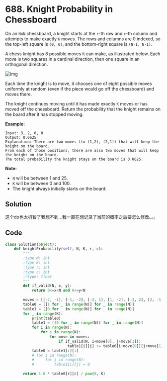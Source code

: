 #  688. Knight Probability in Chessboard 

On an `N`x`N` chessboard, a knight starts at the `r`-th row and `c`-th column and attempts to make exactly `K` moves. The rows and columns are 0 indexed, so the top-left square is `(0, 0)`, and the bottom-right square is `(N-1, N-1)`.

A chess knight has 8 possible moves it can make, as illustrated below. Each move is two squares in a cardinal direction, then one square in an orthogonal direction.

 

![img](https://assets.leetcode.com/uploads/2018/10/12/knight.png)

 

Each time the knight is to move, it chooses one of eight possible moves uniformly at random (even if the piece would go off the chessboard) and moves there.

The knight continues moving until it has made exactly `K` moves or has moved off the chessboard. Return the probability that the knight remains on the board after it has stopped moving.

 

**Example:**

```
Input: 3, 2, 0, 0
Output: 0.0625
Explanation: There are two moves (to (1,2), (2,1)) that will keep the knight on the board.
From each of those positions, there are also two moves that will keep the knight on the board.
The total probability the knight stays on the board is 0.0625.
```

 

**Note:**

- `N` will be between 1 and 25.
- `K` will be between 0 and 100.
- The knight always initially starts on the board.

## Solution

这个dp也太机智了我想不到...我一直在想记录了当前的概率之后要怎么修改。。。



## Code

```python
class Solution(object):
    def knightProbability(self, N, K, r, c):
        """
        :type N: int
        :type K: int
        :type r: int
        :type c: int
        :rtype: float
        """
        def if_valid(N, x, y):
            return 0<=x<N and 0<=y<N
        
        moves = [[-2, -1], [-1, -2], [-2, 1], [1, -2], [-1, 2], [2, -1], [2, 1], [1, 2]]
        table0 = [[1 for _ in range(N)] for _ in range(N)]
        table1 = [[0 for _ in range(N)] for _ in range(N)]
        for _ in range(K):
            print(table0)
            table1 = [[0 for _ in range(N)] for _ in range(N)]
            for i in range(N):
                for j in range(N):
                    for move in moves:
                        if if_valid(N, i+move[0], j+move[1]):
                            table1[i][j] += table0[i+move[0]][j+move[1]]
            table0 = table1[:][:]
            # for i in range(N):
            #     for j in range(N):
            #         table1[i][j] = 0
        
        return 1.0 * table0[r][c] / pow(8, K)
```

